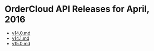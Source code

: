 # OrderCloud API Releases for April, 2016

- [v14.0.md](/v14.0.md)
- [v14.1.md](/v14.1.md)
- [v15.0.md](/v15.0.md)